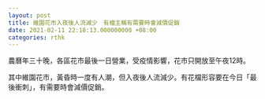 ```yaml
---
layout: post
title: 維園花市入夜後人流減少　有檔主稱有需要時會減價促銷
date: 2021-02-11 22:18:13.000000000 +08:00
categories: rthk
---
```


農曆年三十晚，各區花市最後一日營業，受疫情影響，花市只開放至午夜12時。

其中維園花市，黃昏時一度有人潮，但入夜後人流減少。有花檔形容要在今日「最後衝刺」，有需要時會減價促銷。

